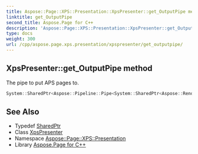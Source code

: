 ```yaml
---
title: Aspose::Page::XPS::Presentation::XpsPresenter::get_OutputPipe method
linktitle: get_OutputPipe
second_title: Aspose.Page for C++
description: 'Aspose::Page::XPS::Presentation::XpsPresenter::get_OutputPipe method. The pipe to put APS pages to in C++.'
type: docs
weight: 300
url: /cpp/aspose.page.xps.presentation/xpspresenter/get_outputpipe/
---
```

## XpsPresenter::get_OutputPipe method


The pipe to put APS pages to.

```cpp
System::SharedPtr<Aspose::Pipeline::Pipe<System::SharedPtr<Aspose::Rendering::ApsPage>>> Aspose::Page::XPS::Presentation::XpsPresenter::get_OutputPipe() override
```

## See Also

* Typedef [SharedPtr](../../../system/sharedptr/)
* Class [XpsPresenter](../)
* Namespace [Aspose::Page::XPS::Presentation](../../)
* Library [Aspose.Page for C++](../../../)
